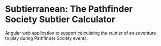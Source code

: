 # Subtierranean: The Pathfinder Society Subtier Calculator

Angular web application to support calculating the subtier of an adventure to play during Pathfinder Society events.